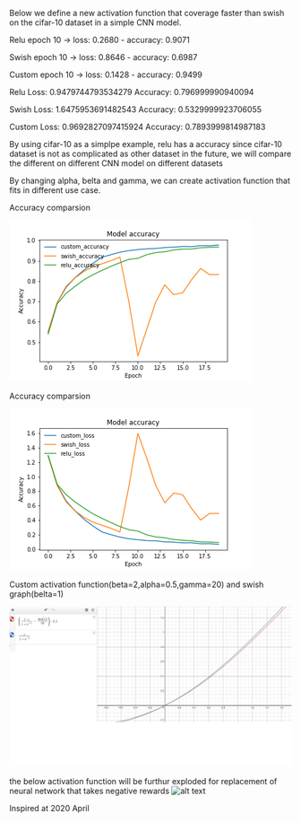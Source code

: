 Below we define a new activation function that coverage faster than swish on the cifar-10 dataset in a simple CNN model.

Relu epoch 10 -> loss: 0.2680 - accuracy: 0.9071

Swish epoch 10 -> loss: 0.8646 - accuracy: 0.6987

Custom epoch 10 -> loss: 0.1428 - accuracy: 0.9499

Relu
Loss: 0.9479744793534279
Accuracy: 0.796999990940094

Swish
Loss: 1.6475953691482543
Accuracy: 0.5329999923706055

Custom
Loss: 0.9692827097415924
Accuracy: 0.7893999814987183

By using cifar-10 as a simplpe example, relu has a accuracy since cifar-10 dataset is not as complicated as other dataset
in the future, we will compare the different on different CNN model on different datasets

By changing alpha, belta and gamma, we can create activation function that fits in different use case.

Accuracy comparsion

![alt text](https://github.com/justinkwan1216/Activation_loss/blob/master/accuracy.png)

Accuracy comparsion

![alt text](https://github.com/justinkwan1216/Activation_loss/blob/master/loss.png)

Custom activation function(beta=2,alpha=0.5,gamma=20) and swish graph(belta=1)

![alt text](https://github.com/justinkwan1216/Activation_loss/blob/master/graph.png)

the below activation function will be furthur exploded for replacement of neural network that takes negative rewards
![alt text](https://github.com/justinkwan1216/Activation_loss/blob/master/graph2.png)

Inspired at 2020 April
